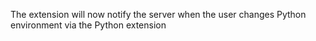 The extension will now notify the server when the user changes Python environment via the Python extension
